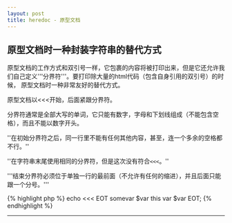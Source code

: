 ```yaml
---
layout: post
title: heredoc - 原型文档
---
```


## 原型文档时一种封装字符串的替代方式

  原型文档的工作方式和双引号一样，它包裹的内容将被打印出来，但是它还允许我们自己定义'''分界符'''。要打印除大量的html代码（包含自身引用的双引号）的时候，
原型文档时一种非常友好的替代方式。

  原型文档以<<<开始，后面紧跟分界符。

  分界符通常是全部大写的单词，它只能有数字，字母和下划线组成（不能包含空格），而且不能以数字开头。

  ''在初始分界符之后，同一行里不能有任何其他内容，甚至，连一个多余的空格都不行。''

  ''在字符串末尾使用相同的分界符，但是这次没有符合`<<<`。''

  '''结束分界符必须位于单独一行的最前面（不允许有任何的缩进），并且后面只能跟一个分号。'''

  {% highlight php %}
  echo <<< EOT
  somevar $var
  this var $var
  EOT;
  {% endhighlight %}

  ***
